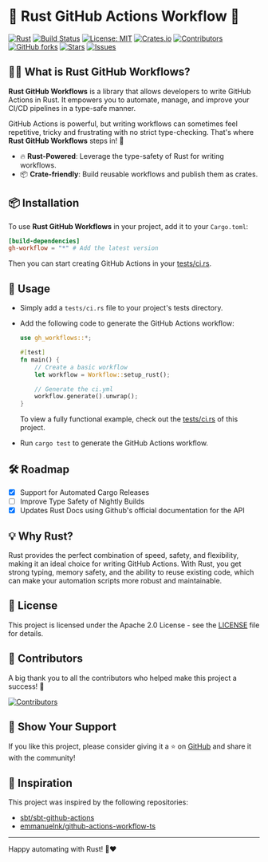 # 🦀 Rust GitHub Actions Workflow 🚀

[![Rust](https://img.shields.io/badge/Language-Rust-blue?style=flat-square)](https://www.rust-lang.org)
[![Build Status](https://github.com/tailcallhq/rust-gh-workflow/actions/workflows/ci.yml/badge.svg?style=flat-square)](https://github.com/tailcallhq/rust-gh-workflow/actions)
[![License: MIT](https://img.shields.io/badge/License-MIT-green?style=flat-square)](https://opensource.org/licenses/MIT)
[![Crates.io](https://img.shields.io/crates/v/gh-workflow?style=flat-square)](https://crates.io/crates/gh-workflow)
[![Contributors](https://img.shields.io/github/contributors/tailcallhq/rust-gh-workflow?style=flat-square)](https://github.com/tailcallhq/rust-gh-workflow/graphs/contributors)
[![GitHub forks](https://img.shields.io/github/forks/tailcallhq/rust-gh-workflow?style=flat-square)](https://github.com/tailcallhq/rust-gh-workflow/network/members)
[![Stars](https://img.shields.io/github/stars/tailcallhq/rust-gh-workflow?style=flat-square)](https://github.com/tailcallhq/rust-gh-workflow/stargazers)
[![Issues](https://img.shields.io/github/issues/tailcallhq/rust-gh-workflow?style=flat-square)](https://github.com/tailcallhq/rust-gh-workflow/issues)

## 🧑‍💻 What is Rust GitHub Workflows?

**Rust GitHub Workflows** is a library that allows developers to write GitHub Actions in Rust. It empowers you to automate, manage, and improve your CI/CD pipelines in a type-safe manner.

GitHub Actions is powerful, but writing workflows can sometimes feel repetitive, tricky and frustrating with no strict type-checking. That's where **Rust GitHub Workflows** steps in! 🦾

- 🔥 **Rust-Powered**: Leverage the type-safety of Rust for writing workflows.
- 📦 **Crate-friendly**: Build reusable workflows and publish them as crates.

## 📦 Installation

To use **Rust GitHub Workflows** in your project, add it to your `Cargo.toml`:

```toml
[build-dependencies]
gh-workflow = "*" # Add the latest version
```

Then you can start creating GitHub Actions in your [tests/ci.rs](https://github.com/tailcallhq/rust-gh-workflow/blob/main/tests/ci.rs).

## 👷 Usage

- Simply add a `tests/ci.rs` file to your project's tests directory.
- Add the following code to generate the GitHub Actions workflow:

  ```rust
  use gh_workflows::*;

  #[test]
  fn main() {
      // Create a basic workflow
      let workflow = Workflow::setup_rust();

      // Generate the ci.yml
      workflow.generate().unwrap();
  }
  ```

  To view a fully functional example, check out the [tests/ci.rs](https://github.com/tailcallhq/gh-workflow/blob/main/crates/gh-workflow-tailcall/tests/ci.rs) of this project.

- Run `cargo test` to generate the GitHub Actions workflow.

## 🛠️ Roadmap

- [x] Support for Automated Cargo Releases
- [ ] Improve Type Safety of Nightly Builds
- [x] Updates Rust Docs using Github's official documentation for the API

## 💡 Why Rust?

Rust provides the perfect combination of speed, safety, and flexibility, making it an ideal choice for writing GitHub Actions. With Rust, you get strong typing, memory safety, and the ability to reuse existing code, which can make your automation scripts more robust and maintainable.

## 📄 License

This project is licensed under the Apache 2.0 License - see the [LICENSE](LICENSE) file for details.

## 🙌 Contributors

A big thank you to all the contributors who helped make this project a success! 🙏

[![Contributors](https://contrib.rocks/image?repo=tailcallhq/rust-gh-workflow)](https://github.com/tailcallhq/rust-gh-workflow/graphs/contributors)

## 🌟 Show Your Support

If you like this project, please consider giving it a ⭐ on [GitHub](https://github.com/tailcallhq/rust-gh-workflow) and share it with the community!

## 🔗 Inspiration

This project was inspired by the following repositories:

- [sbt/sbt-github-actions](https://github.com/sbt/sbt-github-actions)
- [emmanuelnk/github-actions-workflow-ts](https://github.com/emmanuelnk/github-actions-workflow-ts)

---

Happy automating with Rust! 🦀❤️
